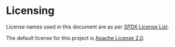 # Licensing

License names used in this document are as per [SPDX License List](https://spdx.org/licenses/).

The default license for this project is [Apache License 2.0](LICENSE).